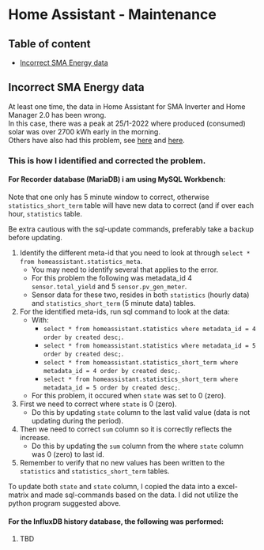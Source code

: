 # Home Assistant - Maintenance

## Table of content

- [Incorrect SMA Energy data](https://github.com/slittorin/home-assistant-maintenance#incorrect-sma-energy-data)

## Incorrect SMA Energy data

At least one time, the data in Home Assistant for SMA Inverter and Home Manager 2.0 has been wrong.\
In this case, there was a peak at 25/1-2022 where produced (consumed) solar was over 2700 kWh early in the morning.\
Others have also had this problem, see [here](https://community.home-assistant.io/t/sma-solar-sensor-pv-gen-meter-showing-inconsistent-data/368280) and [here](https://github.com/home-assistant/core/issues/61838).

### This is how I identified and corrected the problem.

#### For Recorder database (MariaDB) i am using MySQL Workbench:

Note that one only has 5 minute window to correct, otherwise `statistics_short_term` table will have new data to correct (and if over each hour, `statistics` table.

Be extra cautious with the sql-update commands, preferably take a backup before updating.

1. Identify the different meta-id that you need to look at through `select * from homeassistant.statistics_meta`.
   - You may need to identify several that applies to the error.
   - For this problem the following was metadata_id 4 `sensor.total_yield` and 5 `sensor.pv_gen_meter`.
   - Sensor data for these two, resides in both `statistics` (hourly data) and `statistics_short_term` (5 minute data) tables.
2. For the identified meta-ids, run sql command to look at the data:
   - With:
     - `select * from homeassistant.statistics where metadata_id = 4 order by created desc;`.
     - `select * from homeassistant.statistics where metadata_id = 5 order by created desc;`.
     - `select * from homeassistant.statistics_short_term where metadata_id = 4 order by created desc;`.
     - `select * from homeassistant.statistics_short_term where metadata_id = 5 order by created desc;`.
   - For this problem, it occured when `state` was set to 0 (zero).
3. First we need to correct where `state` is 0 (zero).
   - Do this by updating `state` column to the last valid value (data is not updating during the period).
4. Then we need to correct `sum` column so it is correctly reflects the increase.
   - Do this by updating the `sum` column from the where  `state` column was 0 (zero) to last id.
5. Remember to verify that no new values has been written to the `statistics` and `statistics_short_term` tables.

To update both `state` and `state` column, I copied the data into a excel-matrix and made sql-commands based on the data.
I did not utilize the python program suggested above.

#### For the InfluxDB history database, the following was performed:

1. TBD
